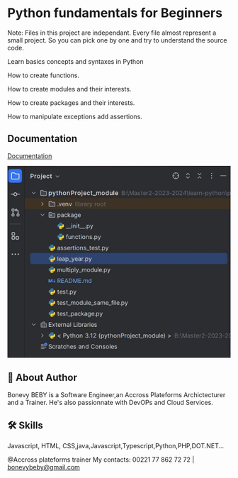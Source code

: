# Python fundamentals for Beginners

Note: Files in this  project are independant.
Every file almost represent a small project.
So you can pick one by one and try to understand the source code.

Learn basics concepts and syntaxes in Python

How to create functions.

How to create modules and their interests.

How to create packages and their interests.

How to manipulate exceptions add assertions.

## Documentation

[Documentation](https://docs.python.org/release/3.12.2/tutorial/index.html)

![code_structure.JPG](code_structure.JPG)

## 🚀 About Author
Bonevy BEBY is a Software Engineer,an Accross Plateforms Archictecturer and a Trainer. He's also passionnate with DevOPs and Cloud Services.


## 🛠 Skills
Javascript, HTML, CSS,java,Javascript,Typescript,Python,PHP,DOT.NET...

@Accross plateforms trainer
My contacts: 00221 77 862 72 72 | bonevybeby@gmail.com









